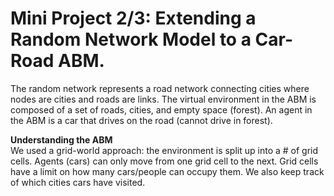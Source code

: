 # Mini Project 2/3: Extending a Random Network Model to a Car-Road ABM. 
The random network represents a road network connecting cities where nodes are cities and roads are links. 
The virtual environment in the ABM is composed of a set of roads, cities, and empty space (forest). 
An agent in the ABM is a car that drives on the road (cannot drive in forest).  

**Understanding the ABM** <br>
We used a grid-world approach: the environment is split up into a # of grid cells. 
Agents (cars) can only move from one grid cell to the next. 
Grid cells have a limit on how many cars/people can occupy them. 
We also keep track of which cities cars have visited. 

